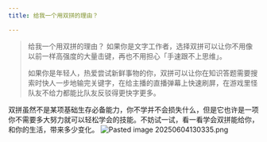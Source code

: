 ```yaml
---
title: 给我一个用双拼的理由？

---
```


>
>给我一个用双拼的理由？ 如果你是文字工作者，选择双拼可以让你不用像以前一样高强度的大量击键，再也不用担心「手速跟不上思维」。 
>
>如果你是年轻人，热爱尝试新鲜事物的你，双拼可以让你在知识答题需要搜索时快人一步地输完关键字，在给主播的直播弹幕上快速刷屏，在游戏里怪队友不给力都能比队友反驳得更快字更多。
>
双拼虽然不是某项基础生存必备能力，你不学并不会损失什么，但是它也许是一项你不需要多大努力就可以轻松学会的技能。不妨试一试，看一看学会双拼能给你，和你的生活，带来多少变化。
![Pasted image 20250604130335.png](https://cdnfile.sspai.com/2018/01/13/f274664f8df7879bd9c8dc1b2dad67fb.jpg?imageView2/2/format/webp)


